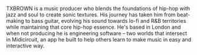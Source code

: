 TXBROWN is a music producer who blends the foundations of hip-hop with jazz and soul to create sonic textures. His journey has taken him from beat-making to bass guitar, evolving his sound towards lo-fi and R&B territories while maintaining that core hip-hop essence. He's based in London and when not producing he is engineering software – two worlds that intersect in Midicircuit, an app he built to help others learn to make music in easy and interactive way.
